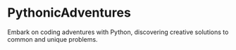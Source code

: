 # PythonicAdventures
Embark on coding adventures with Python, discovering creative solutions to common and unique problems.
